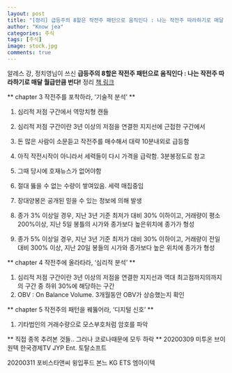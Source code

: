 ```yaml
---
layout: post
title: "[정리] 급등주의 8할은 작전주 패턴으로 움직인다 : 나는 작전주 따라하기로 매달 월급만큼 번다!"
author: "Know jea"
categories: 주식
tags: [주식]
image: stock.jpg
comments: true
---
```


알레스 강, 정치영님이 쓰신 **급등주의 8할은 작전주 패턴으로 움직인다 : 나는 작전주 따라하기로 매달 월급만큼 번다!** 정리 [책 링크](https://book.naver.com/bookdb/book_detail.nhn?bid=11990414)

** chapter 3 작전주를 포착하라, ‘기술적 분석’ **
1. 심리적 저점 구간에서 역망치형 캔들
2. 심리적 저점 구간이란 3년 이상의 저점을 연결한 지지선에 근접한 구간에서


1. 돈 많은 사람이 소문듣고 작전주를 매수해서 대략 10분내외로 급등함
2. 아직 작전시작이 아니라서 세력들이 다시 가격을 급락함. 3분봉정도로 참고
3. 그때 당시에 호재뉴스가 없어야함


1. 절대 뚫을 수 없는 수량이 쌓여있음. 세력 매집중임


1. 장대양봉은 공개된 믿을 수 있는 정보에 의해 발생
2. 종가 3% 이상일 경우, 지난 3년 기준 최저가 대비 30% 이하이고, 거래량이 평소 200%이상, 지난 5일 봉틀의 시가와 종가보다 높은위치에 종가가 형성
3. 종가 5% 이상일 경우, 지난 3년 기준 최저가 대비 30% 이하이고, 거래량이 전일 대비 300% 이상, 지난 20일 봉들의 시가와 종가보다 높은 위치에 종가가 형성


** chapter 4 작전주에 올라타라, ‘심리적 분석’ **
1. 심리적 저점 구간이란 3년 이상의 저점을 연결한 지지선과 역대 최고점까지의까지의 구간 중 하위 30%에 해당하는 구간
2. OBV : On Balance Volume. 3개월동안 OBV가 상승했는지 확인


** chapter 5 작전주의 패턴을 꿰뚫어라, ‘디지털 신호’ **
1. 기타법인의 거래수량으로 모스부호처럼 암호를 파악 


** 직접 종목 추려본 것들.. 그러나 코로나때문에 모두 하락 **
20200309
미투온
브이원텍
한국경제TV
JYP Ent.
토탈소프트

20200311
포비스타앤씨
윙입푸드
본느
KG ETS
엠아이텍



